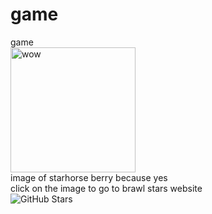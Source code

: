 # game
game
<br>
<a href="https://supercell.com/en/games/brawlstars/"><img src="https://drive.google.com/uc?export=view&id=1gTDzfhz4aFl2lCDTvbFf1Io6CPNh8JZl" alt="wow" width="200"/></a><br>
image of starhorse berry because yes
<br>click on the image to go to brawl stars website<br>
![GitHub Stars](https:img.shields.io/badge/hello)
